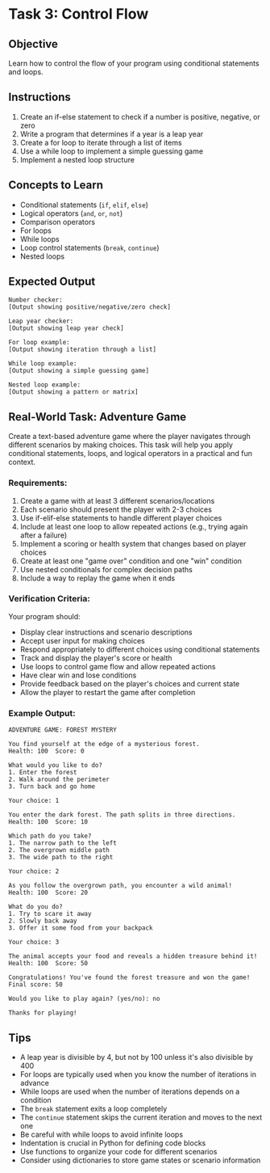 # Task 3: Control Flow

## Objective
Learn how to control the flow of your program using conditional statements and loops.

## Instructions
1. Create an if-else statement to check if a number is positive, negative, or zero
2. Write a program that determines if a year is a leap year
3. Create a for loop to iterate through a list of items
4. Use a while loop to implement a simple guessing game
5. Implement a nested loop structure

## Concepts to Learn
- Conditional statements (`if`, `elif`, `else`)
- Logical operators (`and`, `or`, `not`)
- Comparison operators
- For loops
- While loops
- Loop control statements (`break`, `continue`)
- Nested loops

## Expected Output
```
Number checker:
[Output showing positive/negative/zero check]

Leap year checker:
[Output showing leap year check]

For loop example:
[Output showing iteration through a list]

While loop example:
[Output showing a simple guessing game]

Nested loop example:
[Output showing a pattern or matrix]
```

## Real-World Task: Adventure Game

Create a text-based adventure game where the player navigates through different scenarios by making choices. This task will help you apply conditional statements, loops, and logical operators in a practical and fun context.

### Requirements:
1. Create a game with at least 3 different scenarios/locations
2. Each scenario should present the player with 2-3 choices
3. Use if-elif-else statements to handle different player choices
4. Include at least one loop to allow repeated actions (e.g., trying again after a failure)
5. Implement a scoring or health system that changes based on player choices
6. Create at least one "game over" condition and one "win" condition
7. Use nested conditionals for complex decision paths
8. Include a way to replay the game when it ends

### Verification Criteria:
Your program should:
- Display clear instructions and scenario descriptions
- Accept user input for making choices
- Respond appropriately to different choices using conditional statements
- Track and display the player's score or health
- Use loops to control game flow and allow repeated actions
- Have clear win and lose conditions
- Provide feedback based on the player's choices and current state
- Allow the player to restart the game after completion

### Example Output:
```
ADVENTURE GAME: FOREST MYSTERY

You find yourself at the edge of a mysterious forest.
Health: 100  Score: 0

What would you like to do?
1. Enter the forest
2. Walk around the perimeter
3. Turn back and go home

Your choice: 1

You enter the dark forest. The path splits in three directions.
Health: 100  Score: 10

Which path do you take?
1. The narrow path to the left
2. The overgrown middle path
3. The wide path to the right

Your choice: 2

As you follow the overgrown path, you encounter a wild animal!
Health: 100  Score: 20

What do you do?
1. Try to scare it away
2. Slowly back away
3. Offer it some food from your backpack

Your choice: 3

The animal accepts your food and reveals a hidden treasure behind it!
Health: 100  Score: 50

Congratulations! You've found the forest treasure and won the game!
Final score: 50

Would you like to play again? (yes/no): no

Thanks for playing!
```

## Tips
- A leap year is divisible by 4, but not by 100 unless it's also divisible by 400
- For loops are typically used when you know the number of iterations in advance
- While loops are used when the number of iterations depends on a condition
- The `break` statement exits a loop completely
- The `continue` statement skips the current iteration and moves to the next one
- Be careful with while loops to avoid infinite loops
- Indentation is crucial in Python for defining code blocks
- Use functions to organize your code for different scenarios
- Consider using dictionaries to store game states or scenario information